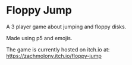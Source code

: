 # Floppy Jump

A 3 player game about jumping and floppy disks.

Made using p5 and emojis.




The game is currently hosted on itch.io at: https://zachmolony.itch.io/floppy-jump